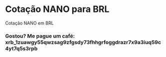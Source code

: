 # Cotação NANO para BRL
Cotação NANO em BRL
### Gostou? Me pague um café: xrb_1zuawgy55qwzsag9zfgsdy73fhhgrfoggdrazr7x9a3iuq59c4yt7q5s3rpb

